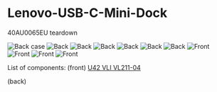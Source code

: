 # Lenovo-USB-C-Mini-Dock
40AU0065EU teardown


![Back case](/images/back_case.jpg)
![Back](/images/back.jpg)
![Back](/images/back_1.jpg)
![Back](/images/back_2.jpg)
![Back](/images/back_3.jpg)
![Back](/images/back_4.jpg)
![Back](/images/back_5.jpg)
![Front](/images/front.jpg)
![Front](/images/front_1.jpg)
![Front](/images/front_2.jpg)
![Front](/images/front_3.jpg)

List of components:
(front)
[U42 VLI VL211-04](https://www.via-labs.com/product_show.php?id=90)

(back)
